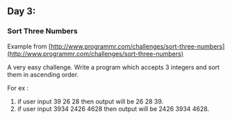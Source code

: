 ## Day 3: ##
### Sort Three Numbers ###

Example from [http://www.programmr.com/challenges/sort-three-numbers](http://www.programmr.com/challenges/sort-three-numbers)

A very easy challenge.
Write a program which accepts 3 integers and sort them in ascending order.

For ex :
1) if user input 39 26 28 then output will be 26 28 39.
2) if user input 3934 2426 4628 then output will be 2426 3934 4628.
